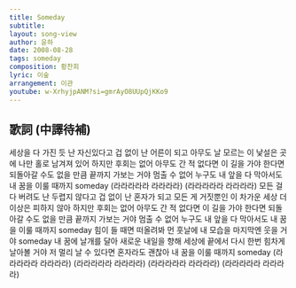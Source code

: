 ```yaml
---
title: Someday
subtitle:
layout: song-view
author: 윤하
date: 2008-08-28
tags: someday
composition: 황찬희
lyric: 이숲
arrangement: 이관
youtube: w-XrhyjpANM?si=gmrAyO8UUpQjKKo9
---
```


## 歌詞 (中譯待補)

세상을 다 가진 듯 난 자신있다고
겁 없이 난 어른이 되고
아무도 날 모르는 이 낯설은 곳에
나만 홀로 남겨져 있어
하지만 후회는 없어
아무도 간 적 없다면
이 길을 가야 한다면
되돌아갈 수도 없을 만큼
끝까지 가보는 거야
멈출 수 없어 누구도
내 앞을 다 막아서도
내 꿈을 이룰 때까지 someday
(라라라라라 라라라라)
(라라라라라 라라라라)
모든 걸 다 버려도 난 두렵지 않다고
겁 없이 난 혼자가 되고
모든 게 거짓뿐인 이 차가운 세상
더 이상은 피하지 않아
하지만 후회는 없어
아무도 간 적 없다면
이 길을 가야 한다면
되돌아갈 수도 없을 만큼
끝까지 가보는 거야
멈출 수 없어 누구도
내 앞을 다 막아서도
내 꿈을 이룰 때까지 someday
힘이 들 때면 떠올려봐
먼 훗날에 내 모습을
마지막엔 웃을 거야 someday
내 꿈에 날개를 달아
새로운 내일을 향해
세상에 끝에서 다시 한번
힘차게 날아볼 거야
저 멀리 날 수 있다면
혼자라도 괜찮아
내 꿈을 이룰 때까지 someday
(라라라라라 라라라라)
(라라라라라 라라라라)
(라라라라라 라라라라)
(라라라라라 라라라라)
